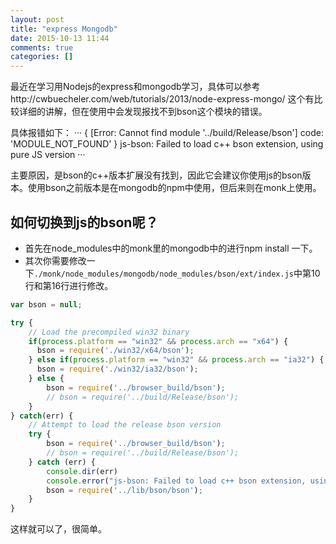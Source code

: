 ```yaml
---
layout: post
title: "express Mongodb"
date: 2015-10-13 11:44
comments: true
categories: []
---
```


最近在学习用Nodejs的express和mongodb学习，具体可以参考http://cwbuecheler.com/web/tutorials/2013/node-express-mongo/ 这个有比较详细的讲解，但在使用中会发现报找不到bson这个模块的错误。

具体报错如下：
···
{ [Error: Cannot find module '../build/Release/bson'] code: 'MODULE_NOT_FOUND' }
js-bson: Failed to load c++ bson extension, using pure JS version
···

主要原因，是bson的c++版本扩展没有找到，因此它会建议你使用js的bson版本。使用bson之前版本是在mongodb的npm中使用，但后来则在monk上使用。

## 如何切换到js的bson呢？

- 首先在node_modules中的monk里的mongodb中的进行npm install 一下。
- 其次你需要修改一下`./monk/node_modules/mongodb/node_modules/bson/ext/index.js`中第10行和第16行进行修改。

```javascript
var bson = null;

try {
	// Load the precompiled win32 binary
	if(process.platform == "win32" && process.arch == "x64") {
	  bson = require('./win32/x64/bson');  
	} else if(process.platform == "win32" && process.arch == "ia32") {
	  bson = require('./win32/ia32/bson');  
	} else {
		bson = require('../browser_build/bson');  
	  	// bson = require('../build/Release/bson');  
	}	
} catch(err) {
	// Attempt to load the release bson version
	try {
		bson = require('../browser_build/bson');
		// bson = require('../build/Release/bson');
	} catch (err) {
		console.dir(err)
		console.error("js-bson: Failed to load c++ bson extension, using pure JS version");
		bson = require('../lib/bson/bson');
	}
}
```

这样就可以了，很简单。